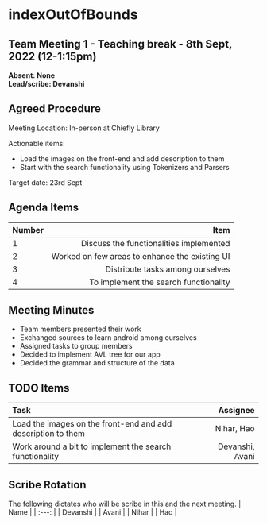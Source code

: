 # indexOutOfBounds

## Team Meeting 1 - Teaching break - 8th Sept, 2022 (12-1:15pm)
**Absent: None**
<br>
**Lead/scribe: Devanshi**

## Agreed Procedure
Meeting Location: In-person at Chiefly Library

Actionable items:
- Load the images on the front-end and add description to them
- Start with the search functionality using Tokenizers and Parsers 

Target date: 23rd Sept

## Agenda Items
| Number | Item |
| :--- | ---: |
| 1 | Discuss the functionalities implemented |
| 2 | Worked on few areas to enhance the existing UI|
| 3 | Distribute tasks among ourselves |
| 4 | To implement the search functionality |

## Meeting Minutes
- Team members presented their work
- Exchanged sources to learn android among ourselves
- Assigned tasks to group members
- Decided to implement AVL tree for our app
- Decided the grammar and structure of the data

## TODO Items
| Task | Assignee |
| :--- | ---: |
| Load the images on the front-end and add description to them | Nihar, Hao |
| Work around a bit to implement the search functionality | Devanshi, Avani |

## Scribe Rotation
The following dictates who will be scribe in this and the next meeting.
| Name |
| :---: |
| Devanshi |
| Avani |
| Nihar |
| Hao |